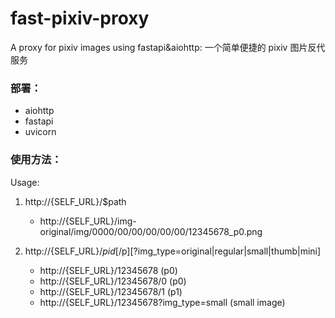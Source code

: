 # fast-pixiv-proxy
A proxy for pixiv images using fastapi&amp;aiohttp: 一个简单便捷的 pixiv 图片反代服务

### 部署：
   - aiohttp
   - fastapi
   - uvicorn

### 使用方法：
Usage:

1. http://{SELF_URL}/$path
   - http://{SELF_URL}/img-original/img/0000/00/00/00/00/00/12345678_p0.png

2. http://{SELF_URL}/$pid[/$p][?img_type=original|regular|small|thumb|mini]
   - http://{SELF_URL}/12345678    (p0)
   - http://{SELF_URL}/12345678/0  (p0)
   - http://{SELF_URL}/12345678/1  (p1)
   - http://{SELF_URL}/12345678?img_type=small (small image)